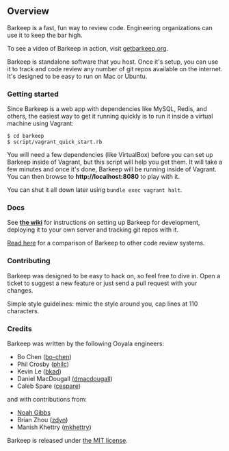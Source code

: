 ## Overview

Barkeep is a fast, fun way to review code. Engineering organizations can use it to keep the bar high.

To see a video of Barkeep in action, visit [getbarkeep.org](http://getbarkeep.org).

Barkeep is standalone software that you host. Once it's setup, you can use it to track and code review any number of git repos available on the internet. It's designed to be easy to run on Mac or Ubuntu.

### Getting started

Since Barkeep is a web app with dependencies like MySQL, Redis, and others, the easiest way to get it
running quickly is to run it inside a virtual machine using Vagrant:

    $ cd barkeep
    $ script/vagrant_quick_start.rb

You will need a few dependencies (like VirtualBox) before you can set up Barkeep inside of Vagrant, but this
script will help you get them. It will take a few minutes and once it's done, Barkeep will be running inside
of Vagrant. You can then browse to **http://localhost:8080** to play with it.

You can shut it all down later using `bundle exec vagrant halt`.

### Docs

See **[the wiki](https://github.com/ooyala/barkeep/wiki)** for instructions on setting up Barkeep for
development, deploying it to your own server and tracking git repos with it.

[Read here](https://github.com/ooyala/barkeep/wiki/Comparing-Barkeep-to-other-code-review-tools) for a
comparison of Barkeep to other code review systems.

### Contributing

Barkeep was designed to be easy to hack on, so feel free to dive in. Open a ticket to suggest a new feature or
just send a pull request with your changes.

Simple style guidelines: mimic the style around you, cap lines at 110 characters.

### Credits

Barkeep was written by the following Ooyala engineers:

* Bo Chen ([bo-chen](https://github.com/bo-chen))
* Phil Crosby ([philc](https://github.com/philc))
* Kevin Le ([bkad](https://github.com/bkad))
* Daniel MacDougall ([dmacdougall](https://github.com/dmacdougall))
* Caleb Spare ([cespare](https://github.com/cespare))

and with contributions from:

* [Noah Gibbs](mailto:noah@ooyala.com)
* Brian Zhou ([zdyn](https://github.com/zdyn))
* Manish Khettry ([mkhettry](https://github.com/mkhettry))

Barkeep is released under [the MIT license](http://www.opensource.org/licenses/mit-license.php).
